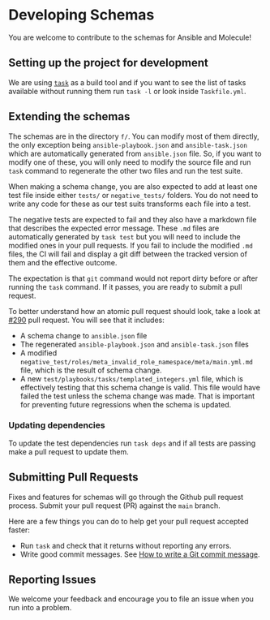 # Developing Schemas

You are welcome to contribute to the schemas for Ansible and Molecule!

## Setting up the project for development

We are using [`task`](https://taskfile.dev/) as a build tool and if you want to
see the list of tasks available without running them run `task -l` or look
inside `Taskfile.yml`.

## Extending the schemas

The schemas are in the directory `f/`. You can modify most of them directly, the
only exception being `ansible-playbook.json` and `ansible-task.json` which are
automatically generated from `ansible.json` file. So, if you want to modify one
of these, you will only need to modify the source file and run `task` command to
regenerate the other two files and run the test suite.

When making a schema change, you are also expected to add at least one test file
inside either `tests/` or `negative_tests/` folders. You do not need to write
any code for these as our test suits transforms each file into a test.

The negative tests are expected to fail and they also have a markdown file that
describes the expected error message. These `.md` files are automatically
generated by `task test` but you will need to include the modified ones in your
pull requests. If you fail to include the modified `.md` files, the CI will fail
and display a git diff between the tracked version of them and the effective
outcome.

The expectation is that `git` command would not report dirty before or after
running the `task` command. If it passes, you are ready to submit a pull
request.

To better understand how an atomic pull request should look, take a look at
[#290](https://github.com/ansible/schemas/pull/290/files) pull request. You will
see that it includes:

- A schema change to `ansible.json` file
- The regenerated `ansible-playbook.json` and `ansible-task.json` files
- A modified `negative_test/roles/meta_invalid_role_namespace/meta/main.yml.md`
  file, which is the result of schema change.
- A new `test/playbooks/tasks/templated_integers.yml` file, which is effectively
  testing that this schema change is valid. This file would have failed the test
  unless the schema change was made. That is important for preventing future
  regressions when the schema is updated.

### Updating dependencies

To update the test dependencies run `task deps` and if all tests are passing
make a pull request to update them.

## Submitting Pull Requests

Fixes and features for schemas will go through the Github pull request process.
Submit your pull request (PR) against the `main` branch.

Here are a few things you can do to help get your pull request accepted faster:

- Run `task` and check that it returns without reporting any errors.
- Write good commit messages. See
  [How to write a Git commit message](https://chris.beams.io/posts/git-commit/).

## Reporting Issues

We welcome your feedback and encourage you to file an issue when you run into a
problem.
